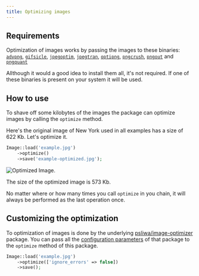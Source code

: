 ```yaml
---
title: Optimizing images
---
```


## Requirements

Optimization of images works by passing the images to these binaries: [`advpng`](http://advancemame.sourceforge.net/doc-advpng.html), [`gifsicle`](http://www.lcdf.org/gifsicle/), [`jpegoptim`](http://freecode.com/projects/jpegoptim), [`jpegtran`](http://jpegclub.org/jpegtran/), [`optipng`](http://optipng.sourceforge.net/), [`pngcrush`](http://pmt.sourceforge.net/pngcrush/), [`pngout`](http://www.jonof.id.au/kenutils) and [`pngquant`](http://pngquant.org/)

Allthough it would a good idea to install them all, it's not required. If one of these binaries is present on your system it will be used.

## How to use

To shave off some kilobytes of the images the package can optimize images by calling the `optimize` method.

Here's the original image of New York used in all examples has a size of 622 Kb. Let's optimize it.

```php
Image::load('example.jpg')
    ->optimize()
    ->save('example-optimized.jpg');
```

![Optimized Image](https://docs.spatie.be/images/image/example-optimized.jpg).

The size of the optimized image is 573 Kb.

No matter where or how many times you call `optimize` in you chain, it will always be performed as the last operation once.


## Customizing the optimization

To optimization of images is done by the underlying [psliwa/image-optimizer](https://github.com/psliwa/image-optimizer) package. You can pass all the [configuration parameters](https://github.com/psliwa/image-optimizer) of that package to the `optimize` method of this package.

```php
Image::load('example.jpg')
    ->optimize(['ignore_errors' => false])
    ->save();
```
